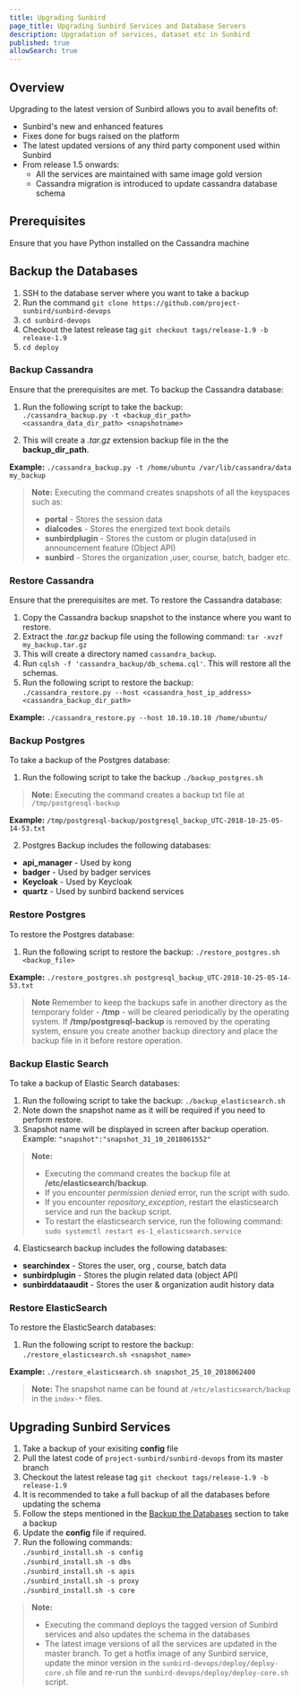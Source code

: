 ```yaml
---
title: Upgrading Sunbird 
page_title: Upgrading Sunbird Services and Database Servers
description: Upgradation of services, dataset etc in Sunbird
published: true
allowSearch: true
---
```


## Overview

Upgrading to the latest version of Sunbird allows you to avail benefits of:

- Sunbird's new and enhanced features
- Fixes done for bugs raised on the platform
- The latest updated versions of any third party component used within Sunbird  
- From release 1.5 onwards:
  - All the services are maintained with same image gold version 
  - Cassandra migration is introduced to update cassandra database schema

## Prerequisites

Ensure that you have Python installed on the Cassandra machine

## Backup the Databases

1. SSH to the database server where you want to take a backup
2. Run the command `git clone https://github.com/project-sunbird/sunbird-devops`
3. `cd sunbird-devops`
4. Checkout the latest release tag `git checkout tags/release-1.9 -b release-1.9`
5. `cd deploy`

### Backup Cassandra

Ensure that the prerequisites are met. To backup the Cassandra database: 
   
1. Run the following script to take the backup:  
`./cassandra_backup.py -t <backup_dir_path> <cassandra_data_dir_path> <snapshotname>` 
	
2. This will create a *.tar.gz* extension backup file in the the **backup_dir_path**. 

**Example:** `./cassandra_backup.py -t /home/ubuntu /var/lib/cassandra/data my_backup`
		
> **Note:** Executing the command creates snapshots of all the keyspaces such as:  
> - **portal**         -  Stores the session data
> - **dialcodes**      -  Stores the energized text book details
> - **sunbirdplugin**  -  Stores the custom or plugin data(used in announcement feature (Object API)
> - **sunbird**	  -  Stores the organization ,user, course, batch, badger etc.
		
### Restore Cassandra

Ensure that the prerequisites are met. To restore the Cassandra database: 

1. Copy the Cassandra backup snapshot to the instance where you want to restore.
2. Extract the *.tar.gz* backup file using the following command: `tar -xvzf my_backup.tar.gz`
3. This will create a directory named `cassandra_backup`.
4. Run `cqlsh -f 'cassandra_backup/db_schema.cql'`. This will restore all the schemas.
5. Run the following script to restore the backup:  
`./cassandra_restore.py --host <cassandra_host_ip_address> <cassandra_backup_dir_path>` 

**Example:** `./cassandra_restore.py --host 10.10.10.10 /home/ubuntu/`

### Backup Postgres

To take a backup of the Postgres database: 

1. Run the following script to take the backup `./backup_postgres.sh`
		
> **Note:** Executing the command creates a backup txt file at `/tmp/postgresql-backup`

**Example:** `/tmp/postgresql-backup/postgresql_backup_UTC-2018-10-25-05-14-53.txt`

2. Postgres Backup includes the following databases:
       
- **api_manager** -	Used by kong
- **badger**      -	Used by badger services
- **Keycloak**    -	Used by Keycloak
- **quartz**      -	Used by sunbird backend services
	

### Restore Postgres

To restore the Postgres database: 

1. Run the following script to restore the backup: `./restore_postgres.sh <backup_file>`

**Example:** `./restore_postgres.sh postgresql_backup_UTC-2018-10-25-05-14-53.txt`

> **Note** Remember to keep the backups safe in another directory as the temporary folder - **/tmp** - will be cleared periodically by the operating system. If **/tmp/postgresql-backup** is removed by the operating system, ensure you create another backup directory and place the backup file in it before restore operation.

### Backup Elastic Search 

To take a backup of Elastic Search databases: 

1. Run the following script to take the backup: `./backup_elasticsearch.sh`
2. Note down the snapshot name as it will be required if you need to perform restore.
3. Snapshot name will be displayed in screen after backup operation. Example: `"snapshot":"snapshot_31_10_2018061552"`

> **Note:** 
> - Executing the command creates the backup file at **/etc/elasticsearch/backup**.
> - If you encounter *permission denied* error, run the script with sudo. 
> - If you encounter *repository_exception*, restart the elasticsearch service and run the backup script.
> - To restart the elasticsearch service, run the following command: `sudo systemctl restart es-1_elasticsearch.service`

 4. Elasticsearch backup includes the following databases: 
		
- **searchindex**      - Stores the user, org , course, batch data
- **sunbirdplugin**    - Stores the plugin related data (object API)
- **sunbirddataaudit** - Stores the user & organization audit history data

### Restore ElasticSearch

To restore the ElasticSearch databases:  

1. Run the following script to restore the backup: `./restore_elasticsearch.sh <snapshot_name>`

**Example:** `./restore_elasticsearch.sh snapshot_25_10_2018062400`

> **Note:** The snapshot name can be found at `/etc/elasticsearch/backup` in the `index-*` files.


## Upgrading Sunbird Services 

   1. Take a backup of your exisiting **config** file
   2. Pull the latest code of `project-sunbird/sunbird-devops` from its master branch
   3. Checkout the latest release tag `git checkout tags/release-1.9 -b release-1.9`
   4. It is recommended to take a full backup of all the databases before updating the schema 
   5. Follow the steps mentioned in the [Backup the Databases](developer-docs/upgrading/#backup-the-databases) section to take a backup 
   7. Update the **config** file if required.
   6. Run the following commands:  
   	`./sunbird_install.sh -s config`  
	`./sunbird_install.sh -s dbs`  
	`./sunbird_install.sh -s apis`  
	`./sunbird_install.sh -s proxy`  
	`./sunbird_install.sh -s core`  

> **Note:** 
> - Executing the command deploys the tagged version of Sunbird services and also updates the schema in the databases
> - The latest image versions of all the services are updated in the master branch. To get a hotfix image of any Sunbird service, update the minor version in the `sunbird-devops/deploy/deploy-core.sh` file and re-run the `sunbird-devops/deploy/deploy-core.sh` script.

